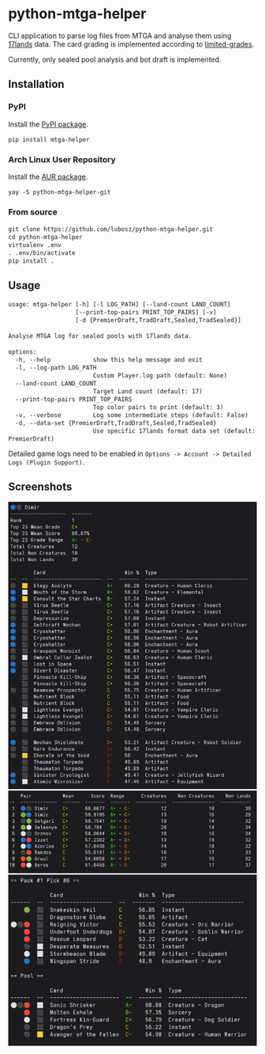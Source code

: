 # python-mtga-helper

CLI application to parse log files from MTGA and analyse them using [17lands](http://17lands.com) data.
The card grading is implemented according to [limited-grades](https://github.com/youssefm/limited-grades).

Currently, only sealed pool analysis and bot draft is implemented.

## Installation

### PyPI
Install the [PyPI package](https://pypi.org/project/mtga-helper/).
```commandline
pip install mtga-helper
```

### Arch Linux User Repository
Install the [AUR package](https://aur.archlinux.org/packages/python-mtga-helper-git).
```commandline
yay -S python-mtga-helper-git
```

### From source
```commandline
git clone https://github.com/lubosz/python-mtga-helper.git
cd python-mtga-helper
virtualenv .env
. .env/bin/activate
pip install .
```

## Usage
```commandline
usage: mtga-helper [-h] [-l LOG_PATH] [--land-count LAND_COUNT]
                   [--print-top-pairs PRINT_TOP_PAIRS] [-v]
                   [-d {PremierDraft,TradDraft,Sealed,TradSealed}]

Analyse MTGA log for sealed pools with 17lands data.

options:
  -h, --help            show this help message and exit
  -l, --log-path LOG_PATH
                        Custom Player.log path (default: None)
  --land-count LAND_COUNT
                        Target Land count (default: 17)
  --print-top-pairs PRINT_TOP_PAIRS
                        Top color pairs to print (default: 3)
  -v, --verbose         Log some intermediate steps (default: False)
  -d, --data-set {PremierDraft,TradDraft,Sealed,TradSealed}
                        Use specific 17lands format data set (default: PremierDraft)
```

Detailed game logs need to be enabled in
`Options -> Account -> Detailed Logs (Plugin Support)`.

## Screenshots

![screenshot color pair pool](https://raw.githubusercontent.com/lubosz/python-mtga-helper/main/doc/screenshot_color_pair_pool.png)
![screenshot color pair ranks](https://raw.githubusercontent.com/lubosz/python-mtga-helper/main/doc/screenshot_color_pair_ranks.png)
![screenshot draft pick](https://raw.githubusercontent.com/lubosz/python-mtga-helper/main/doc/screenshot_draft_pick.png)